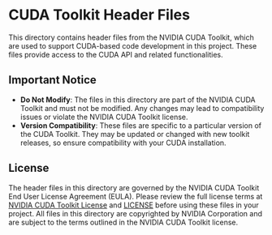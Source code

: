 # CUDA Toolkit Header Files

This directory contains header files from the NVIDIA CUDA Toolkit, which are used to support CUDA-based code development in this project. These files provide access to the CUDA API and related functionalities.

## Important Notice

- **Do Not Modify**: The files in this directory are part of the NVIDIA CUDA Toolkit and must not be modified. Any changes may lead to compatibility issues or violate the NVIDIA CUDA Toolkit license.
- **Version Compatibility**: These files are specific to a particular version of the CUDA Toolkit. They may be updated or changed with new toolkit releases, so ensure compatibility with your CUDA installation.

## License

The header files in this directory are governed by the NVIDIA CUDA Toolkit End User License Agreement (EULA). Please review the full license terms at [NVIDIA CUDA Toolkit License](https://developer.nvidia.com/cuda-toolkit) and [LICENSE](LICENSE) before using these files in your project. All files in this directory are copyrighted by NVIDIA Corporation and are subject to the terms outlined in the NVIDIA CUDA Toolkit license.
